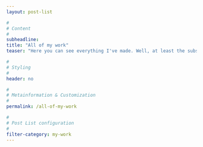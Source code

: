 ```yaml
---
layout: post-list

#
# Content
#
subheadline: 
title: "All of my work"
teaser: "Here you can see everything I've made. Well, at least the subset that I've put up."

#
# Styling
#
header: no

#
# Metainformation & Customization
#
permalink: /all-of-my-work

#
# Post List configuration
#
filter-category: my-work
---
```

